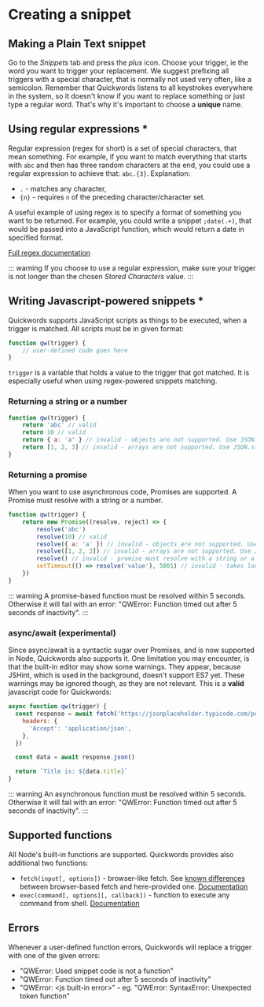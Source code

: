 # Creating a snippet

## Making a Plain Text snippet
Go to the _Snippets_ tab and press the _plus_ icon. Choose your trigger, ie the word you want to trigger your replacement. We suggest prefixing all triggers with a special character, that is normally not used very often, like a semicolon. Remember that Quickwords listens to all keystrokes everywhere in the system, so it doesn't know if you want to replace something or just type a regular word. That's why it's important to choose a **unique** name.

## Using regular expressions *
Regular expression (regex for short) is a set of special characters, that mean something. For example, if you want to match everything that starts with `abc` and then has three random characters at the end, you could use a regular expression to achieve that: `abc.{3}`.
Explanation:
- `.` - matches any character,
- `{n}` - requires `n` of the preceding character/character set.

A useful example of using regex is to specify a format of something you want to be returned. For example, you could write a snippet `;date(.+)`, that would be passed into a JavaScript function, which would return a date in specified format.

[Full regex documentation](https://developer.mozilla.org/en-US/docs/Web/JavaScript/Guide/Regular_Expressions)

::: warning
If you choose to use a regular expression, make sure your trigger is not longer than the chosen _Stored Characters_ value.
:::

## Writing Javascript-powered snippets *
Quickwords supports JavaScript scripts as things to be executed, when a trigger is matched.
All scripts must be in given format:
```js
function qw(trigger) {
    // user-defined code goes here
}
```
`trigger` is a variable that holds a value to the trigger that got matched. It is especially useful when using regex-powered snippets matching.

### Returning a string or a number
```js
function qw(trigger) {
    return 'abc' // valid
    return 10 // valid
    return { a: 'a' } // invalid - objects are not supported. Use JSON.stringify explicitly
    return [1, 2, 3] // invalid - arrays are not supported. Use JSON.stringify explicitly
}
```

### Returning a promise
When you want to use asynchronous code, Promises are supported. A Promise must resolve with a string or a number.
```js
function qw(trigger) {
    return new Promise((resolve, reject) => {
        resolve('abc')
        resolve(10) // valid
        resolve({ a: 'a' }) // invalid - objects are not supported. Use JSON.stringify explicitly
        resolve([1, 2, 3]) // invalid - arrays are not supported. Use JSON.stringify explicitly
        resolve() // invalid - promise must resolve with a string or a number
        setTimeout(() => resolve('value'), 5001) // invalid - takes longer than 5 seconds
    })
}
```
::: warning
A promise-based function must be resolved within 5 seconds. Otherwise it will fail with an error: "QWError: Function timed out after 5 seconds of inactivity".
:::

### async/await (experimental)
Since async/await is a syntactic sugar over Promises, and is now supported in Node, Quickwords also supports it. One limitation you may encounter, is that the built-in editor may show some warnings. They appear, because JSHint, which is used in the background, doesn't support ES7 yet. These warnings may be ignored though, as they are not relevant. This is a **valid** javascript code for Quickwords:
```js
async function qw(trigger) {
  const response = await fetch('https://jsonplaceholder.typicode.com/posts/1', {
    headers: {
      'Accept': 'application/json',
    },
  })

  const data = await response.json()

  return `Title is: ${data.title}`
}
```

::: warning
An asynchronous function must be resolved within 5 seconds. Otherwise it will fail with an error: "QWError: Function timed out after 5 seconds of inactivity".
:::

## Supported functions
All Node's built-in functions are supported. Quickwords provides also additional two functions:
- `fetch(input[, options])` - browser-like fetch. See [known differences](https://github.com/bitinn/node-fetch/blob/master/LIMITS.md) between browser-based fetch and here-provided one. [Documentation](https://developer.mozilla.org/en-US/docs/Web/API/Fetch_API)
- `exec(command[, options][, callback])` - function to execute any command from shell. [Documentation](https://nodejs.org/api/child_process.html#child_process_child_process_exec_command_options_callback)

## Errors
Whenever a user-defined function errors, Quickwords will replace a trigger with one of the given errors:
- "QWError: Used snippet code is not a function"
- "QWError: Function timed out after 5 seconds of inactivity"
- "QWError: \<js built-in error\>" - eg. "QWError: SyntaxError: Unexpected token function"
